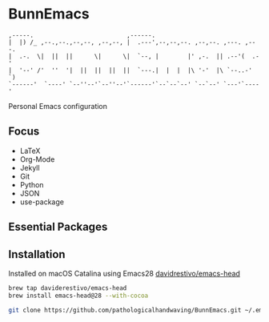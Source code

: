 # BunnEmacs

``` text                                                                        
,-----.                          ,------.                                
|  |) /_ ,--.,--.,--,--, ,--,--, |  .---',--,--,--. ,--,--. ,---. ,---.  
|  .-.  \|  ||  ||      \|      \|  `--, |        |' ,-.  || .--'(  .-'  
|  '--' /'  ''  '|  ||  ||  ||  ||  `---.|  |  |  |\ '-'  |\ `--..-'  `) 
`------'  `----' `--''--'`--''--'`------'`--`--`--' `--`--' `---'`----'                                                                           
```

Personal Emacs configuration


## Focus
  - LaTeX
  - Org-Mode
  - Jekyll
  - Git
  - Python
  - JSON
  - use-package

## Essential Packages


## Installation

Installed on macOS Catalina using Emacs28 [davidrestivo/emacs-head](https://github.com/daviderestivo/homebrew-emacs-head)


``` bash
brew tap daviderestivo/emacs-head
brew install emacs-head@28 --with-cocoa

git clone https://github.com/pathologicalhandwaving/BunnEmacs.git ~/.emacs.d
```


